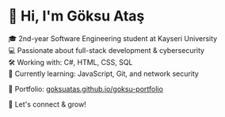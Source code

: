# 👋 Hi, I'm Göksu Ataş

🎓 2nd-year Software Engineering student at Kayseri University  
💻 Passionate about full-stack development & cybersecurity  
🛠️ Working with: C#, HTML, CSS, SQL  
🌱 Currently learning: JavaScript, Git, and network security

📌 Portfolio: [goksuatas.github.io/goksu-portfolio](https://goksuatas.github.io/goksu-portfolio)

🔗 Let's connect & grow!
